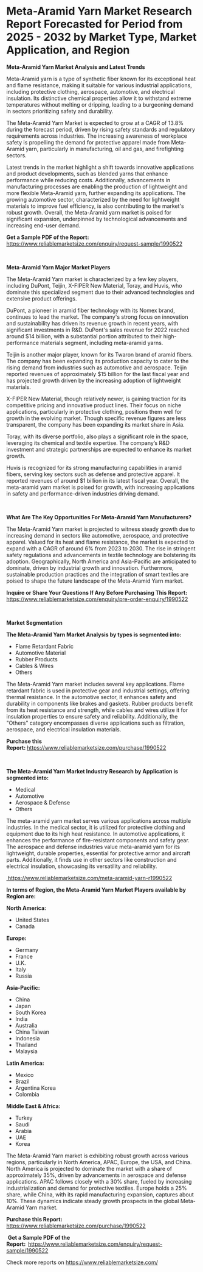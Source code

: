 <p><h1>Meta-Aramid Yarn Market Research Report Forecasted for Period from 2025 -  2032 by Market Type, Market Application, and Region</h1></p><p><strong>Meta-Aramid Yarn Market Analysis and Latest Trends</strong></p>
<p><p>Meta-Aramid yarn is a type of synthetic fiber known for its exceptional heat and flame resistance, making it suitable for various industrial applications, including protective clothing, aerospace, automotive, and electrical insulation. Its distinctive chemical properties allow it to withstand extreme temperatures without melting or dripping, leading to a burgeoning demand in sectors prioritizing safety and durability.</p><p>The Meta-Aramid Yarn Market is expected to grow at a CAGR of 13.8% during the forecast period, driven by rising safety standards and regulatory requirements across industries. The increasing awareness of workplace safety is propelling the demand for protective apparel made from Meta-Aramid yarn, particularly in manufacturing, oil and gas, and firefighting sectors.</p><p>Latest trends in the market highlight a shift towards innovative applications and product developments, such as blended yarns that enhance performance while reducing costs. Additionally, advancements in manufacturing processes are enabling the production of lightweight and more flexible Meta-Aramid yarn, further expanding its applications. The growing automotive sector, characterized by the need for lightweight materials to improve fuel efficiency, is also contributing to the market's robust growth. Overall, the Meta-Aramid yarn market is poised for significant expansion, underpinned by technological advancements and increasing end-user demand.</p></p>
<p><strong>Get a Sample PDF of the Report:&nbsp;</strong> <a href="https://www.reliablemarketsize.com/enquiry/request-sample/1990522?utm_campaign=3508&utm_medium=2&utm_source=Github&utm_content=ia&utm_term=03042025&utm_id=meta-aramid-yarn">https://www.reliablemarketsize.com/enquiry/request-sample/1990522</a></p>
<p>&nbsp;</p>
<p><strong>Meta-Aramid Yarn Major Market Players</strong></p>
<p><p>The Meta-Aramid Yarn market is characterized by a few key players, including DuPont, Teijin, X-FIPER New Material, Toray, and Huvis, who dominate this specialized segment due to their advanced technologies and extensive product offerings.</p><p>DuPont, a pioneer in aramid fiber technology with its Nomex brand, continues to lead the market. The company's strong focus on innovation and sustainability has driven its revenue growth in recent years, with significant investments in R&D. DuPont's sales revenue for 2022 reached around $14 billion, with a substantial portion attributed to their high-performance materials segment, including meta-aramid yarns.</p><p>Teijin is another major player, known for its Twaron brand of aramid fibers. The company has been expanding its production capacity to cater to the rising demand from industries such as automotive and aerospace. Teijin reported revenues of approximately $15 billion for the last fiscal year and has projected growth driven by the increasing adoption of lightweight materials.</p><p>X-FIPER New Material, though relatively newer, is gaining traction for its competitive pricing and innovative product lines. Their focus on niche applications, particularly in protective clothing, positions them well for growth in the evolving market. Though specific revenue figures are less transparent, the company has been expanding its market share in Asia.</p><p>Toray, with its diverse portfolio, also plays a significant role in the space, leveraging its chemical and textile expertise. The company’s R&D investment and strategic partnerships are expected to enhance its market growth.</p><p>Huvis is recognized for its strong manufacturing capabilities in aramid fibers, serving key sectors such as defense and protective apparel. It reported revenues of around $1 billion in its latest fiscal year. Overall, the meta-aramid yarn market is poised for growth, with increasing applications in safety and performance-driven industries driving demand.</p></p>
<p>&nbsp;</p>
<p><strong>What Are The Key Opportunities For Meta-Aramid Yarn Manufacturers?</strong></p>
<p><p>The Meta-Aramid Yarn market is projected to witness steady growth due to increasing demand in sectors like automotive, aerospace, and protective apparel. Valued for its heat and flame resistance, the market is expected to expand with a CAGR of around 6% from 2023 to 2030. The rise in stringent safety regulations and advancements in textile technology are bolstering its adoption. Geographically, North America and Asia-Pacific are anticipated to dominate, driven by industrial growth and innovation. Furthermore, sustainable production practices and the integration of smart textiles are poised to shape the future landscape of the Meta-Aramid Yarn market.</p></p>
<p><strong>Inquire or Share Your Questions If Any Before Purchasing This Report:</strong> <a href="https://www.reliablemarketsize.com/enquiry/pre-order-enquiry/1990522?utm_campaign=3508&utm_medium=2&utm_source=Github&utm_content=ia&utm_term=03042025&utm_id=meta-aramid-yarn">https://www.reliablemarketsize.com/enquiry/pre-order-enquiry/1990522</a></p>
<p>&nbsp;</p>
<p><strong>Market Segmentation</strong></p>
<p><strong>The Meta-Aramid Yarn Market Analysis by types is segmented into:</strong></p>
<p><ul><li>Flame Retardant Fabric</li><li>Automotive Material</li><li>Rubber Products</li><li>Cables & Wires</li><li>Others</li></ul></p>
<p><p>The Meta-Aramid Yarn market includes several key applications. Flame retardant fabric is used in protective gear and industrial settings, offering thermal resistance. In the automotive sector, it enhances safety and durability in components like brakes and gaskets. Rubber products benefit from its heat resistance and strength, while cables and wires utilize it for insulation properties to ensure safety and reliability. Additionally, the "Others" category encompasses diverse applications such as filtration, aerospace, and electrical insulation materials.</p></p>
<p><strong>Purchase this Report:&nbsp;</strong><a href="https://www.reliablemarketsize.com/purchase/1990522?utm_campaign=3508&utm_medium=2&utm_source=Github&utm_content=ia&utm_term=03042025&utm_id=meta-aramid-yarn">https://www.reliablemarketsize.com/purchase/1990522</a></p>
<p>&nbsp;</p>
<p><strong>The Meta-Aramid Yarn Market Industry Research by Application is segmented into:</strong></p>
<p><ul><li>Medical</li><li>Automotive</li><li>Aerospace & Defense</li><li>Others</li></ul></p>
<p><p>The meta-aramid yarn market serves various applications across multiple industries. In the medical sector, it is utilized for protective clothing and equipment due to its high heat resistance. In automotive applications, it enhances the performance of fire-resistant components and safety gear. The aerospace and defense industries value meta-aramid yarn for its lightweight, durable properties, essential for protective armor and aircraft parts. Additionally, it finds use in other sectors like construction and electrical insulation, showcasing its versatility and reliability.</p></p>
<p><a href="https://www.reliablemarketsize.com/meta-aramid-yarn-r1990522?utm_campaign=3508&utm_medium=2&utm_source=Github&utm_content=ia&utm_term=03042025&utm_id=meta-aramid-yarn">&nbsp;https://www.reliablemarketsize.com/meta-aramid-yarn-r1990522</a></p>
<p><strong>In terms of Region, the Meta-Aramid Yarn Market Players available by Region are:</strong></p>
<p>
    <p> <strong> North America: </strong>
        <ul>
            <li>United States</li>
            <li>Canada</li>
        </ul>
        </p> 
    <p> <strong> Europe: </strong>
        <ul>
            <li>Germany</li>
            <li>France</li>
            <li>U.K.</li>
            <li>Italy</li>
            <li>Russia</li>
        </ul>
        </p> 
    <p> <strong> Asia-Pacific: </strong>
        <ul>
            <li>China</li>
            <li>Japan</li>
            <li>South Korea</li>
            <li>India</li>
            <li>Australia</li>
            <li>China Taiwan</li>
            <li>Indonesia</li>
            <li>Thailand</li>
            <li>Malaysia</li>
        </ul>
        </p> 
    <p> <strong> Latin America: </strong>
        <ul>
            <li>Mexico</li>
            <li>Brazil</li>
            <li>Argentina Korea</li>
            <li>Colombia</li>
        </ul>
        </p> 
    <p> <strong> Middle East & Africa: </strong>
        <ul>
            <li>Turkey</li>
            <li>Saudi</li>
            <li>Arabia</li>
            <li>UAE</li>
            <li>Korea</li>
        </ul>
    </p>
    </p>
<p><p>The Meta-Aramid Yarn market is exhibiting robust growth across various regions, particularly in North America, APAC, Europe, the USA, and China. North America is projected to dominate the market with a share of approximately 35%, driven by advancements in aerospace and defense applications. APAC follows closely with a 30% share, fueled by increasing industrialization and demand for protective textiles. Europe holds a 25% share, while China, with its rapid manufacturing expansion, captures about 10%. These dynamics indicate steady growth prospects in the global Meta-Aramid Yarn market.</p></p>
<p><strong>Purchase this Report: </strong><a href="https://www.reliablemarketsize.com/purchase/1990522?utm_campaign=3508&utm_medium=2&utm_source=Github&utm_content=ia&utm_term=03042025&utm_id=meta-aramid-yarn">https://www.reliablemarketsize.com/purchase/1990522</a></p>
<p>&nbsp;<strong>Get a Sample PDF of the Report:&nbsp;&nbsp;</strong><a href="https://www.reliablemarketsize.com/enquiry/request-sample/1990522?utm_campaign=3508&utm_medium=2&utm_source=Github&utm_content=ia&utm_term=03042025&utm_id=meta-aramid-yarn">https://www.reliablemarketsize.com/enquiry/request-sample/1990522</a></p>
<p><strong></strong></p>
<p>Check more reports on <a href="https://www.reliablemarketsize.com/?utm_campaign=3508&utm_medium=2&utm_source=Github&utm_content=ia&utm_term=03042025&utm_id=meta-aramid-yarn">https://www.reliablemarketsize.com/</a></p>